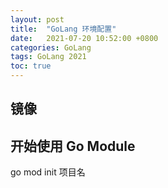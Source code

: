 ```yaml
---
layout: post
title:  "GoLang 环境配置"
date:   2021-07-20 10:52:00 +0800
categories: GoLang 
tags: GoLang 2021 
toc: true
---
```


## 镜像


## 开始使用 Go Module

go mod init 项目名